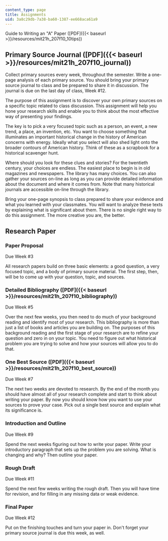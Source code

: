 ```yaml
---
content_type: page
title: Assignments
uid: 3a8c29db-7a38-ba60-1387-ee668aca61a9
---
```


Guide to Writing an "A" Paper ([PDF]({{< baseurl >}}/resources/mit21h_207f10_10tips))

Primary Source Journal ([PDF]({{< baseurl >}}/resources/mit21h_207f10_journal))
-------------------------------------------------------------------------------

Collect primary sources every week, throughout the semester. Write a one-page analysis of each primary source. You should bring your primary source journal to class and be prepared to share it in discussion. The journal is due on the last day of class, Week #12.

The purpose of this assignment is to discover your own primary sources on a specific topic related to class discussion. This assignment will help you hone your research skills and enable you to think about the most effective way of presenting your findings.

The key is to pick a very focused topic such as a person, an event, a new trend, a place, an invention, etc. You want to choose something that illuminates an important historical change in the history of American concerns with energy. Ideally what you select will also shed light onto the broader contours of American history. Think of these as a scrapbook for a historical scavenger hunt.

Where should you look for these clues and stories? For the twentieth century, your choices are endless. The easiest place to begin is in old magazines and newspapers. The library has many choices. You can also gather your sources on-line as long as you can provide detailed information about the document and where it comes from. Note that many historical journals are accessible on-line through the library.

Bring your one-page synopsis to class prepared to share your evidence and what you learned with your classmates. You will want to analyze these texts by explaining what is significant about them. There is no single right way to do this assignment. The more creative you are, the better.

Research Paper
--------------

### Paper Proposal

Due Week #3

All research papers build on three basic elements: a good question, a very focused topic, and a body of primary source material. The first step, then, will be to come up with your question, topic, and sources.

### Detailed Bibliography ([PDF]({{< baseurl >}}/resources/mit21h_207f10_bibliography))

Due Week #5

Over the next few weeks, you then need to do much of your background reading and identify most of your research. This bibliography is more than just a list of books and articles you are building on. The purposes of this background reading and the first stage of your research are to refine your question and zero in on your topic. You need to figure out what historical problem you are trying to solve and how your sources will allow you to do that.

### One Best Source ([PDF]({{< baseurl >}}/resources/mit21h_207f10_best_source))

Due Week #7

The next two weeks are devoted to research. By the end of the month you should have almost all of your research complete and start to think about writing your paper. By now you should know how you want to use your sources to prove your case. Pick out a single best source and explain what its significance is.

### Introduction and Outline

Due Week #9

Spend the next weeks figuring out how to write your paper. Write your introductory paragraph that sets up the problem you are solving. What is changing and why? Then outline your paper.

### Rough Draft

Due Week #11

Spend the next few weeks writing the rough draft. Then you will have time for revision, and for filling in any missing data or weak evidence.

### Final Paper

Due Week #12

Put on the finishing touches and turn your paper in. Don't forget your primary source journal is due this week, as well.